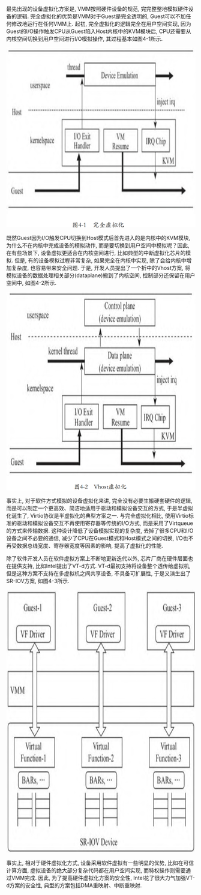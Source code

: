 
最先出现的设备虚拟化方案是, VMM按照硬件设备的规范, 完完整整地模拟硬件设备的逻辑. 完全虚拟化的优势是VMM对于Guest是完全透明的, Guest可以不加任何修改地运行在任何VMM上. 起初, 完全虚拟化的逻辑完全在用户空间实现, 因为Guest的I/O操作触发CPU从Guest陷入Host内核中的KVM模块后, CPU还需要从内核空间切换到用户空间进行I/O模拟操作, 其过程基本如图4-1所示.

![2024-03-01-16-10-24.png](./images/2024-03-01-16-10-24.png)

既然Guest因为I/O触发CPU切换到Host模式后首先进入的是内核中的KVM模块, 为什么不在内核中完成设备的模拟动作, 而是要切换到用户空间中模拟呢？因此, 在有些场景下, 设备虚拟更适合在内核空间进行, 比如典型的中断虚拟化芯片的模拟. 但是, 有的设备模拟过程非常复杂, 如果完全在内核中实现, 除了会给内核中增加复杂度, 也容易带来安全问题. 于是, 开发人员提出了一个折中的Vhost方案, 将模拟设备的数据处理相关部分(dataplane)搬到了内核空间, 控制部分还保留在用户空间中, 如图4-2所示.

![2024-03-01-16-21-57.png](./images/2024-03-01-16-21-57.png)

事实上, 对于软件方式模拟的设备虚拟化来讲, 完全没有必要生搬硬套硬件的逻辑, 而是可以制定一个更高效、简洁地适用于驱动和模拟设备交互的方式, 于是半虚拟化诞生了, Virtio协议是半虚拟化的典型方案之一. 与完全虚拟化相比, 使用Virtio标准的驱动和模拟设备交互不再使用寄存器等传统的I/O方式, 而是采用了Virtqueue的方式来传输数据. 这种设计降低了设备模拟实现的复杂度, 去掉了很多CPU和I/O设备之间不必要的通信, 减少了CPU在Guest模式和Host模式之间的切换, I/O也不再受数据总线宽度、寄存器宽度等因素的影响, 提高了虚拟化的性能.

除了软件开发人员在软件虚拟方案上不断地更新迭代以外, 芯片厂商在硬件层面也在提供支持, 比如Intel提出了VT-d方式. VT-d最初支持将设备整个透传给虚拟机, 但是这种方案不支持在多虚拟机之间共享设备, 不具备可扩展性, 于是又演生出了SR-IOV方案, 如图4-3所示.

![2024-03-01-16-25-35.png](./images/2024-03-01-16-25-35.png)

事实上, 相对于硬件虚拟化方式, 设备采用软件虚拟有一些明显的优势, 比如在可信计算方面, 虚拟设备的绝大部分复杂代码都在用户空间实现, 而特权操作则需要通过VMM完成. 因此, 为了提高硬件虚拟化方案的安全性, Intel花了很大力气加强VT-d方案的安全性, 典型的方案包括DMA重映射、中断重映射.